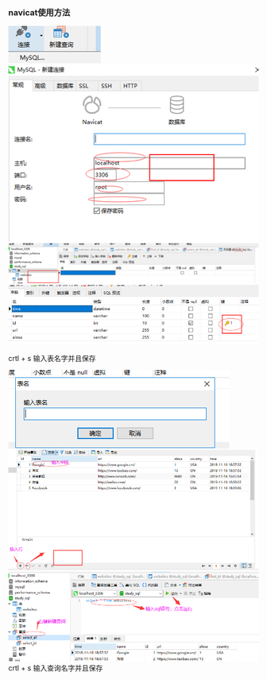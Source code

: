 ### navicat使用方法

<img src='img/navicat_new.png' />
<img src='img/navicat_new_set.png' />
<img src='img/navicat_new_table.png' />
<img src='img/navicat_new_table_textArea.png' />

crtl + s 输入表名字并且保存

<img src='img/navicat_new_table_name.png' />

<img src='img/navicat_new_table_edit.png' />

<img src='img/navicat_new_table_select.png' />
crtl + s 输入查询名字并且保存